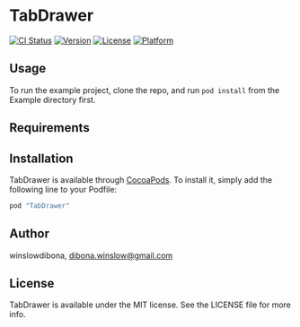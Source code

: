 # TabDrawer

[![CI Status](http://img.shields.io/travis/winslowdibona/TabDrawer.svg?style=flat)](https://travis-ci.org/winslowdibona/TabDrawer)
[![Version](https://img.shields.io/cocoapods/v/TabDrawer.svg?style=flat)](http://cocoapods.org/pods/TabDrawer)
[![License](https://img.shields.io/cocoapods/l/TabDrawer.svg?style=flat)](http://cocoapods.org/pods/TabDrawer)
[![Platform](https://img.shields.io/cocoapods/p/TabDrawer.svg?style=flat)](http://cocoapods.org/pods/TabDrawer)

## Usage

To run the example project, clone the repo, and run `pod install` from the Example directory first.

## Requirements

## Installation

TabDrawer is available through [CocoaPods](http://cocoapods.org). To install
it, simply add the following line to your Podfile:

```ruby
pod "TabDrawer"
```

## Author

winslowdibona, dibona.winslow@gmail.com

## License

TabDrawer is available under the MIT license. See the LICENSE file for more info.
